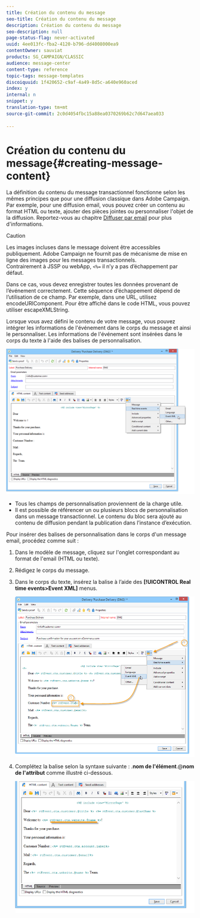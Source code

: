 ```yaml
---
title: Création du contenu du message
seo-title: Création du contenu du message
description: Création du contenu du message
seo-description: null
page-status-flag: never-activated
uuid: 4ee013fc-fba2-4120-b796-dd4008000ea9
contentOwner: sauviat
products: SG_CAMPAIGN/CLASSIC
audience: message-center
content-type: reference
topic-tags: message-templates
discoiquuid: 1f420652-c9af-4a49-8d5c-a640e960aced
index: y
internal: n
snippet: y
translation-type: tm+mt
source-git-commit: 2c0d4054fbc15a88ea0370269b62c7d647aea033

---
```



# Création du contenu du message{#creating-message-content}

La définition du contenu du message transactionnel fonctionne selon les mêmes principes que pour une diffusion classique dans Adobe Campaign. Par exemple, pour une diffusion email, vous pouvez créer un contenu au format HTML ou texte, ajouter des pièces jointes ou personnaliser l&#39;objet de la diffusion. Reportez-vous au chapitre [Diffuser par email](../../delivery/using/about-email-channel.md) pour plus d&#39;informations.

>[!CAUTION]
>
>Les images incluses dans le message doivent être accessibles publiquement. Adobe Campaign ne fournit pas de mécanisme de mise en ligne des images pour les messages transactionnels.\
>Contrairement à JSSP ou webApp, `<%=` il n’y a pas d’échappement par défaut.
>
>Dans ce cas, vous devez enregistrer toutes les données provenant de l’événement correctement. Cette séquence d’échappement dépend de l’utilisation de ce champ. Par exemple, dans une URL, utilisez encodeURIComponent. Pour être affiché dans le code HTML, vous pouvez utiliser escapeXMLString.

Lorsque vous avez défini le contenu de votre message, vous pouvez intégrer les informations de l&#39;événement dans le corps du message et ainsi le personnaliser. Les informations de l&#39;événement sont insérées dans le corps du texte à l&#39;aide des balises de personnalisation.

![](assets/messagecenter_create_content_001.png)

* Tous les champs de personnalisation proviennent de la charge utile.
* Il est possible de référencer un ou plusieurs blocs de personnalisation dans un message transactionnel. Le contenu du bloc sera ajouté au contenu de diffusion pendant la publication dans l’instance d’exécution.

Pour insérer des balises de personnalisation dans le corps d&#39;un message email, procédez comme suit :

1. Dans le modèle de message, cliquez sur l&#39;onglet correspondant au format de l&#39;email (HTML ou texte).
1. Rédigez le corps du message.
1. Dans le corps du texte, insérez la balise à l’aide des **[!UICONTROL Real time events>Event XML]** menus.

   ![](assets/messagecenter_create_custo_002.png)

1. Complétez la balise selon la syntaxe suivante : .**nom de l&#39;élément**.@**nom de l&#39;attribut** comme illustré ci-dessous.

   ![](assets/messagecenter_create_custo_003.png)

